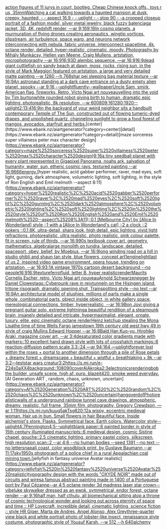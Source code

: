 [action figures of 11 jurys in court, bootleg, Cheap Chinese knock offs,, toys r us, 35mm](https://www.ebank.nz/aiartgenerator?category=action%2520figures%2520of%252011%2520jurys%2520in%2520court%2C%2520bootleg%2C%2520Cheap%2520Chinese%2520knock%2520offs%2C%2C%2520toys%2520r%2520us%2C%252035mm)[Watching a cat walking towards a haunted mansion  at dusk, creepy, haunted, - - aspect 16.9 - - uplight - - stop 90 - -](https://www.ebank.nz/aiartgenerator?category=Watching%2520a%2520cat%2520walking%2520towards%2520a%2520haunted%2520mansion%2520%2520at%2520dusk%2C%2520creepy%2C%2520haunted%2C%2520-%2520-%2520aspect%252016.9%2520-%2520-%2520uplight%2520-%2520-%2520stop%252090%2520-%2520-)[a cropped closeup portrait of a fashion model, silver metal jewelry, black fuzzy balenciaga jacket, 3D, 4K, redshift render, —ar 9:16](https://www.ebank.nz/aiartgenerator?category=a%2520cropped%2520closeup%2520portrait%2520of%2520a%2520fashion%2520model%2C%2520silver%2520metal%2520jewelry%2C%2520black%2520fuzzy%2520balenciaga%2520jacket%2C%25203D%2C%25204K%2C%2520redshift%2520render%2C%2520%E2%80%94ar%25209%3A16)[9:16](https://www.ebank.nz/aiartgenerator?category=9%3A16)[In cosmo planets, a murmuration of flying drones creating aeronautics, wingtip vortices, slipstream, air turbulence, space warp, and neurons network interconnecting with nebula, fabric universe, interconnect spacetime, 4k, octane render, detailed, hyper-realistic, cinematic, moody, Photography by Mihály Munkácsy, Hellen van Meene, Craig Mullens, artstation, microphotography --ar 16:9](https://www.ebank.nz/aiartgenerator?category=In%2520cosmo%2520planets%2C%2520a%2520murmuration%2520of%2520flying%2520drones%2520creating%2520aeronautics%2C%2520wingtip%2520vortices%2C%2520slipstream%2C%2520air%2520turbulence%2C%2520space%2520warp%2C%2520and%2520neurons%2520network%2520interconnecting%2520with%2520nebula%2C%2520fabric%2520universe%2C%2520interconnect%2520spacetime%2C%25204k%2C%2520octane%2520render%2C%2520detailed%2C%2520hyper-realistic%2C%2520cinematic%2C%2520moody%2C%2520Photography%2520by%2520Mih%C3%A1ly%2520Munk%C3%A1csy%2C%2520Hellen%2520van%2520Meene%2C%2520Craig%2520Mullens%2C%2520artstation%2C%2520microphotography%2520--ar%252016%3A9)[16:9](https://www.ebank.nz/aiartgenerator?category=16%3A9)[3D alembic sequence, —ar 16:9](https://www.ebank.nz/aiartgenerator?category=3D%2520alembic%2520sequence%2C%2520%E2%80%94ar%252016%3A9)[16:9](https://www.ebank.nz/aiartgenerator?category=16%3A9)[dead giant cuttlefish on sandy beach at dawn, moss, rocks, rising sun, in the style of Mark Maggiori featured on artstation, a large and very detailed matte painting  --w 1280 --h 768](https://www.ebank.nz/aiartgenerator?category=dead%2520giant%2520cuttlefish%2520on%2520sandy%2520beach%2520at%2520dawn%2C%2520moss%2C%2520rocks%2C%2520rising%2520sun%2C%2520in%2520the%2520style%2520of%2520Mark%2520Maggiori%2520featured%2520on%2520artstation%2C%2520a%2520large%2520and%2520very%2520detailed%2520matte%2520painting%2520%2520--w%25201280%2520--h%2520768)[shar pei sleeping bag material texture --ar 16:9](https://www.ebank.nz/aiartgenerator?category=shar%2520pei%2520sleeping%2520bag%2520material%2520texture%2520--ar%252016%3A9)[An astronaut standing at a dark cave entrance on a dusty empty alien planet, spooky --ar 9:16 --uplight](https://www.ebank.nz/aiartgenerator?category=An%2520astronaut%2520standing%2520at%2520a%2520dark%2520cave%2520entrance%2520on%2520a%2520dusty%2520empty%2520alien%2520planet%2C%2520spooky%2520--ar%25209%3A16%2520--uplight)[](https://www.ebank.nz/aiartgenerator?category=)[fluently](https://www.ebank.nz/aiartgenerator?category=fluently)[--wallpaper](https://www.ebank.nz/aiartgenerator?category=--wallpaper)[Uncle Sam, smirk, American flag, fireworks, Retro, Victo Ngai art nouveau](https://www.ebank.nz/aiartgenerator?category=Uncle%2520Sam%2C%2520smirk%2C%2520American%2520flag%2C%2520fireworks%2C%2520Retro%2C%2520Victo%2520Ngai%2520art%2520nouveau)[yelling into the void by Tim burton](https://www.ebank.nz/aiartgenerator?category=yelling%2520into%2520the%2520void%2520by%2520Tim%2520burton)[white rounded robot giving birth to human, dramatic epic lighting, photorealistic, 8k resolution, --w 600](https://www.ebank.nz/aiartgenerator?category=white%2520rounded%2520robot%2520giving%2520birth%2520to%2520human%2C%2520dramatic%2520epic%2520lighting%2C%2520photorealistic%2C%25208k%2520resolution%2C%2520--w%2520600)[80](https://www.ebank.nz/aiartgenerator?category=80)[9:16](https://www.ebank.nz/aiartgenerator?category=9%3A16)[1280:1920](https://www.ebank.nz/aiartgenerator?category=1280%3A1920)[--uplight](https://www.ebank.nz/aiartgenerator?category=--uplight)[2:1](https://www.ebank.nz/aiartgenerator?category=2%3A1)[3:4](https://www.ebank.nz/aiartgenerator?category=3%3A4)[16:9](https://www.ebank.nz/aiartgenerator?category=16%3A9)[in the backyard of your weird neighbor sits a handbuilt contemporary Temple of The Sun, constructed out of flowing tumeric-dyed drapes, and unpolished quartz, channeling sunlight to grow a food forest of mangos, avocados, starfruit and herbs.](https://www.ebank.nz/aiartgenerator?category=in%2520the%2520backyard%2520of%2520your%2520weird%2520neighbor%2520sits%2520a%2520handbuilt%2520contemporary%2520Temple%2520of%2520The%2520Sun%2C%2520constructed%2520out%2520of%2520flowing%2520tumeric-dyed%2520drapes%2C%2520and%2520unpolished%2520quartz%2C%2520channeling%2520sunlight%2520to%2520grow%2520a%2520food%2520forest%2520of%2520mangos%2C%2520avocados%2C%2520starfruit%2520and%2520herbs.)[center](https://www.ebank.nz/aiartgenerator?category=center)[detail](https://www.ebank.nz/aiartgenerator?category=detail)[maze sorceress super villainess peter max character design](https://www.ebank.nz/aiartgenerator?category=maze%2520sorceress%2520super%2520villainess%2520peter%2520max%2520character%2520design)[9:16](https://www.ebank.nz/aiartgenerator?category=9%3A16)[a tiny seedball planet with every plant represented in Gigapixel Panorama, noahs ark, salvation of humanity, water, sun, etheric cosmic rays, textured painting --ar 16:9](https://www.ebank.nz/aiartgenerator?category=a%2520tiny%2520seedball%2520planet%2520with%2520every%2520plant%2520represented%2520in%2520Gigapixel%2520Panorama%2C%2520noahs%2520ark%2C%2520salvation%2520of%2520humanity%2C%2520water%2C%2520sun%2C%2520etheric%2520cosmic%2520rays%2C%2520textured%2520painting%2520--ar%252016%3A9)[666](https://www.ebank.nz/aiartgenerator?category=666)[energy.](https://www.ebank.nz/aiartgenerator?category=energy.)[hyper realistic, acid gabber performer, raver, mad eyes, soft light, gurning, dark atmosphere, volumetric lighting, soft lighting, in the style of Ron English and Emil melmoth --aspect 8:11](https://www.ebank.nz/aiartgenerator?category=hyper%2520realistic%2C%2520acid%2520gabber%2520performer%2C%2520raver%2C%2520mad%2520eyes%2C%2520soft%2520light%2C%2520gurning%2C%2520dark%2520atmosphere%2C%2520volumetric%2520lighting%2C%2520soft%2520lighting%2C%2520in%2520the%2520style%2520of%2520Ron%2520English%2520and%2520Emil%2520melmoth%2520--aspect%25208%3A11)[::0.1 [Melbourne City] by [Alice In Wonderland] style ::1 with a [Alice In Wonderland's cat] ::2 a clock ::2 pokers ::0.1 8K, ultra-detail, sharp look, high detail, epic lighting, vivid light refractions, photorealistic, ultra realistic, photo realistic, pink colour palette, fit in screen, rule of thirds, —ar 16:9](https://www.ebank.nz/aiartgenerator?category=%3A%3A0.1%2520%5BMelbourne%2520City%5D%2520by%2520%5BAlice%2520In%2520Wonderland%5D%2520style%2520%3A%3A1%2520with%2520a%2520%5BAlice%2520In%2520Wonderland%27s%2520cat%5D%2520%3A%3A2%2520a%2520clock%2520%3A%3A2%2520pokers%2520%3A%3A0.1%25208K%2C%2520ultra-detail%2C%2520sharp%2520look%2C%2520high%2520detail%2C%2520epic%2520lighting%2C%2520vivid%2520light%2520refractions%2C%2520photorealistic%2C%2520ultra%2520realistic%2C%2520photo%2520realistic%2C%2520pink%2520colour%2520palette%2C%2520fit%2520in%2520screen%2C%2520rule%2520of%2520thirds%2C%2520%E2%80%94ar%252016%3A9)[90s textbook cover art, geometry, mathematics, algebra](https://www.ebank.nz/aiartgenerator?category=90s%2520textbook%2520cover%2520art%2C%2520geometry%2C%2520mathematics%2C%2520algebra)[large monolith on tundra, landscape, detailed, spaceport, obey, belief, by Moebius, —ar 16:9](https://www.ebank.nz/aiartgenerator?category=large%2520monolith%2520on%2520tundra%2C%2520landscape%2C%2520detailed%2C%2520spaceport%2C%2520obey%2C%2520belief%2C%2520by%2520Moebius%2C%2520%E2%80%94ar%252016%3A9)[long winding road on a hill in studio ghibli and shaun tan style, blue flowers, concept art](https://www.ebank.nz/aiartgenerator?category=long%2520winding%2520road%2520on%2520a%2520hill%2520in%2520studio%2520ghibli%2520and%2520shaun%2520tan%2520style%2C%2520blue%2520flowers%2C%2520concept%2520art)[1](https://www.ebank.nz/aiartgenerator?category=1)[engine](https://www.ebank.nz/aiartgenerator?category=engine)[light](https://www.ebank.nz/aiartgenerator?category=light)[last of us 2, inspired video game environment, opera house, trending on artstation, --ar 16:9](https://www.ebank.nz/aiartgenerator?category=last%2520of%2520us%25202%2C%2520inspired%2520video%2520game%2520environment%2C%2520opera%2520house%2C%2520trending%2520on%2520artstation%2C%2520--ar%252016%3A9)[3:1](https://www.ebank.nz/aiartgenerator?category=3%3A1)[A vintage 1970s cartoon desert background --no people](https://www.ebank.nz/aiartgenerator?category=A%2520vintage%25201970s%2520cartoon%2520desert%2520background%2520--no%2520people)[16:9](https://www.ebank.nz/aiartgenerator?category=16%3A9)[16:9](https://www.ebank.nz/aiartgenerator?category=16%3A9)[texture](https://www.ebank.nz/aiartgenerator?category=texture)[ferrofluid, letter B, hyper realistic](https://www.ebank.nz/aiartgenerator?category=ferrofluid%2C%2520letter%2520B%2C%2520hyper%2520realistic)[render](https://www.ebank.nz/aiartgenerator?category=render)[Maurits Cornelis Escher, retro, Victo Ngai art nouveau](https://www.ebank.nz/aiartgenerator?category=Maurits%2520Cornelis%2520Escher%2C%2520retro%2C%2520Victo%2520Ngai%2520art%2520nouveau)[Arnold Schwarzenegger by Daniel Clowes](https://www.ebank.nz/aiartgenerator?category=Arnold%2520Schwarzenegger%2520by%2520Daniel%2520Clowes)[tags::](https://www.ebank.nz/aiartgenerator?category=tags%3A%3A)[Cyberpunk rave in rejvtunneln on the Hisingen island, tritone risograph, dramatic opening shot, Trainspotting style --no text --ar 16:9](https://www.ebank.nz/aiartgenerator?category=Cyberpunk%2520rave%2520in%2520rejvtunneln%2520on%2520the%2520Hisingen%2520island%2C%2520tritone%2520risograph%2C%2520dramatic%2520opening%2520shot%2C%2520Trainspotting%2520style%2520--no%2520text%2520--ar%252016%3A9)[An architectural model of plushies, millions of parts make a single whole, combinatorial parts,  object inside object, in white gallery space, mereological connections, timber, hyperrealistic, --ar 16:9](https://www.ebank.nz/aiartgenerator?category=An%2520architectural%2520model%2520of%2520plushies%2C%2520millions%2520of%2520parts%2520make%2520a%2520single%2520whole%2C%2520combinatorial%2520parts%2C%2520%2520object%2520inside%2520object%2C%2520in%2520white%2520gallery%2520space%2C%2520mereological%2520connections%2C%2520timber%2C%2520hyperrealistic%2C%2520--ar%252016%3A9)[Bon Jovi giving a pregnant guitar solo, extreme lightning](https://www.ebank.nz/aiartgenerator?category=Bon%2520Jovi%2520giving%2520a%2520pregnant%2520guitar%2520solo%2C%2520extreme%2520lightning)[a beautiful rendition of a steampunk brain, insanely detailed and intricate, hypermaximalist, elegant, ornate, luxury, elite, epic,cinematic,octane render](https://www.ebank.nz/aiartgenerator?category=a%2520beautiful%2520rendition%2520of%2520a%2520steampunk%2520brain%2C%2520insanely%2520detailed%2520and%2520intricate%2C%2520hypermaximalist%2C%2520elegant%2C%2520ornate%2C%2520luxury%2C%2520elite%2C%2520epic%2Ccinematic%2Coctane%2520render)[Heinz ketchup stealing the Mona Lisa](https://www.ebank.nz/aiartgenerator?category=Heinz%2520ketchup%2520stealing%2520the%2520Mona%2520Lisa)[the time of time Wells Fargo jamestown 19th century old west hwy 49 in style of craig Mullins Edward Hopper --ar 16:8](https://www.ebank.nz/aiartgenerator?category=the%2520time%2520of%2520time%2520Wells%2520Fargo%2520jamestown%252019th%2520century%2520old%2520west%2520hwy%252049%2520in%2520style%2520of%2520craig%2520Mullins%2520Edward%2520Hopper%2520--ar%252016%3A8)[Bald Han Kuo-yu,  Hirohiko Araki, magazine cover art, --ar 3:4](https://www.ebank.nz/aiartgenerator?category=Bald%2520Han%2520Kuo-yu%2C%2520%2520Hirohiko%2520Araki%2C%2520magazine%2520cover%2520art%2C%2520--ar%25203%3A4)[desaturated color gradients made with markers::10 excellent hand drawn style with lots of crosshatch markings::6 reaction-diffusion pattern scale 3.3::24 —ar 94:164 —uplight](https://www.ebank.nz/aiartgenerator?category=desaturated%2520color%2520gradients%2520made%2520with%2520markers%3A%3A10%2520excellent%2520hand%2520drawn%2520style%2520with%2520lots%2520of%2520crosshatch%2520markings%3A%3A6%2520reaction-diffusion%2520pattern%2520scale%25203.3%3A%3A24%2520%E2%80%94ar%252094%3A164%2520%E2%80%94uplight)[forever lost within the roses + portal to another dimension through a pile of Rose petals + dreamy forest + dreamscape + beautiful + wistful + breathtaking + 8k --ar 3:2](https://www.ebank.nz/aiartgenerator?category=forever%2520lost%2520within%2520the%2520roses%2520%2B%2520portal%2520to%2520another%2520dimension%2520through%2520a%2520pile%2520of%2520Rose%2520petals%2520%2B%2520dreamy%2520forest%2520%2B%2520dreamscape%2520%2B%2520beautiful%2520%2B%2520wistful%2520%2B%2520breathtaking%2520%2B%25208k%2520--ar%25203%3A2)[—test](https://www.ebank.nz/aiartgenerator?category=%E2%80%94test)[star wars creatur](https://www.ebank.nz/aiartgenerator?category=star%2520wars%2520creatur)[3:2](https://www.ebank.nz/aiartgenerator?category=3%3A2)[<https://s.mj.run/e-Z24s0aXX4>](https://www.ebank.nz/aiartgenerator?category=%3Chttps%3A//s.mj.run/e-Z24s0aXX4%3E)[background::](https://www.ebank.nz/aiartgenerator?category=background%3A%3A)[1080](https://www.ebank.nz/aiartgenerator?category=1080)[90](https://www.ebank.nz/aiartgenerator?category=90)[cover](https://www.ebank.nz/aiartgenerator?category=cover)[AlAkroka](https://www.ebank.nz/aiartgenerator?category=AlAkroka)[2:3](https://www.ebank.nz/aiartgenerator?category=2%3A3)[electronics](https://www.ebank.nz/aiartgenerator?category=electronics)[rendering](https://www.ebank.nz/aiartgenerator?category=rendering)[bob the builder, unsafe scene. high af. purp. blazeit420. smoke weed everyday.](https://www.ebank.nz/aiartgenerator?category=bob%2520the%2520builder%2C%2520unsafe%2520scene.%2520high%2520af.%2520purp.%2520blazeit420.%2520smoke%2520weed%2520everyday.)[AI Generation ART , random, chaos, unknown, uncertain](https://www.ebank.nz/aiartgenerator?category=AI%2520Generation%2520ART%2520%2C%2520random%2C%2520chaos%2C%2520unknown%2C%2520uncertain)[hangover](https://www.ebank.nz/aiartgenerator?category=hangover)[dof](https://www.ebank.nz/aiartgenerator?category=dof)[Photorealistic](https://www.ebank.nz/aiartgenerator?category=Photorealistic)[walls of a underground rainbow tunnel cave drawings, atmospheric, dreamy, realistic, full frame, 35mm film, photography, Gregory Crewdson, —ar 1:1](https://www.ebank.nz/aiartgenerator?category=walls%2520of%2520a%2520underground%2520rainbow%2520tunnel%2520cave%2520drawings%2C%2520atmospheric%2C%2520dreamy%2C%2520realistic%2C%2520full%2520frame%2C%252035mm%2520film%2C%2520photography%2C%2520Gregory%2520Crewdson%2C%2520%E2%80%94ar%25201%3A1)[1](https://www.ebank.nz/aiartgenerator?category=1)[<https://s.mj.run/kuug5akTsg8>](https://www.ebank.nz/aiartgenerator?category=%3Chttps%3A//s.mj.run/kuug5akTsg8%3E)[20:12](https://www.ebank.nz/aiartgenerator?category=20%3A12)[a wispy, eccentric medieval woman. Hair up in bun. Small flowers in hair Beautiful face. Inside alchemist's store. Flasks. Symmetrical face. Earth colors. Watercolor style](https://www.ebank.nz/aiartgenerator?category=a%2520wispy%2C%2520eccentric%2520medieval%2520woman.%2520Hair%2520up%2520in%2520bun.%2520Small%2520flowers%2520in%2520hair%2520Beautiful%2520face.%2520Inside%2520alchemist%27s%2520store.%2520Flasks.%2520Symmetrical%2520face.%2520Earth%2520colors.%2520Watercolor%2520style)[--uplight](https://www.ebank.nz/aiartgenerator?category=--uplight)[4:7](https://www.ebank.nz/aiartgenerator?category=4%3A7)[Pennington](https://www.ebank.nz/aiartgenerator?category=Pennington)[4:5](https://www.ebank.nz/aiartgenerator?category=4%3A5)[--uplight](https://www.ebank.nz/aiartgenerator?category=--uplight)[blank paper::6 painted border in style of 15th century illuminated manuscripts::6 medieval design, cosmic Sistine chapel, gouche::2.5 cinematic lighting, primary pastel colors, silkscreen, high resolution scan::2 --ar 4:6 --no human bodies --seed 1391 --no text --no letters](https://www.ebank.nz/aiartgenerator?category=blank%2520paper%3A%3A6%2520painted%2520border%2520in%2520style%2520of%252015th%2520century%2520illuminated%2520manuscripts%3A%3A6%2520medieval%2520design%2C%2520cosmic%2520Sistine%2520chapel%2C%2520gouche%3A%3A2.5%2520cinematic%2520lighting%2C%2520primary%2520pastel%2520colors%2C%2520silkscreen%2C%2520high%2520resolution%2520scan%3A%3A2%2520--ar%25204%3A6%2520--no%2520human%2520bodies%2520--seed%25201391%2520--no%2520text%2520--no%2520letters)[napali coast, color woodblock print, by Gustave Baumann --ar 11:17](https://www.ebank.nz/aiartgenerator?category=napali%2520coast%2C%2520color%2520woodblock%2520print%2C%2520by%2520Gustave%2520Baumann%2520--ar%252011%3A17)[sky](https://www.ebank.nz/aiartgenerator?category=sky)[1950s photograph of a police chief in a rural Appalachian coal mining town.](https://www.ebank.nz/aiartgenerator?category=1950s%2520photograph%2520of%2520a%2520police%2520chief%2520in%2520a%2520rural%2520Appalachian%2520coal%2520mining%2520town.)[jellyfish in fantasy universe Avatar realistic](https://www.ebank.nz/aiartgenerator?category=jellyfish%2520in%2520fantasy%2520universe%2520Avatar%2520realistic)[typography design with the words "OXYDE NOIR" made out of circuits and wires](https://www.ebank.nz/aiartgenerator?category=typography%2520design%2520with%2520the%2520words%2520%22OXYDE%2520NOIR%22%2520made%2520out%2520of%2520circuits%2520and%2520wires)[a famous abstract  painting made in 1400 of a Portuguese port by Paul Cézanne](https://www.ebank.nz/aiartgenerator?category=a%2520famous%2520abstract%2520%2520painting%2520made%2520in%25201400%2520of%2520a%2520Portuguese%2520port%2520by%2520Paul%2520C%C3%A9zanne)[--ar 4:5 octane render 3d madness laser star crown](https://www.ebank.nz/aiartgenerator?category=--ar%25204%3A5%2520octane%2520render%25203d%2520madness%2520laser%2520star%2520crown)[--vibe](https://www.ebank.nz/aiartgenerator?category=--vibe)[luke skywalker dressed as an ewok, symmetrical,  endor forest, octane render --ar 9:16](https://www.ebank.nz/aiartgenerator?category=luke%2520skywalker%2520dressed%2520as%2520an%2520ewok%2C%2520symmetrical%2C%2520%2520endor%2520forest%2C%2520octane%2520render%2520--ar%25209%3A16)[half man, half cthulu, all biomechanical sitting atop a throne of cosmic technological wonder and looking out across eternity of space and time :: HP Lovecraft, incredible detail, cinematic lighting, science fiction :: style HR Giger, Marta de Andres, Angel Alonso, Alex Grey](https://www.ebank.nz/aiartgenerator?category=half%2520man%2C%2520half%2520cthulu%2C%2520all%2520biomechanical%2520sitting%2520atop%2520a%2520throne%2520of%2520cosmic%2520technological%2520wonder%2520and%2520looking%2520out%2520across%2520eternity%2520of%2520space%2520and%2520time%2520%3A%3A%2520HP%2520Lovecraft%2C%2520incredible%2520detail%2C%2520cinematic%2520lighting%2C%2520science%2520fiction%2520%3A%3A%2520style%2520HR%2520Giger%2C%2520Marta%2520de%2520Andres%2C%2520Angel%2520Alonso%2C%2520Alex%2520Grey)[three-quarter view black and white portrait photo of lobster-like insect, renaissance style costume, photographic style of Yousuf Karsh, --w 512 --h 640](https://www.ebank.nz/aiartgenerator?category=three-quarter%2520view%2520black%2520and%2520white%2520portrait%2520photo%2520of%2520lobster-like%2520insect%2C%2520renaissance%2520style%2520costume%2C%2520photographic%2520style%2520of%2520Yousuf%2520Karsh%2C%2520--w%2520512%2520--h%2520640)[alchemy](https://www.ebank.nz/aiartgenerator?category=alchemy)